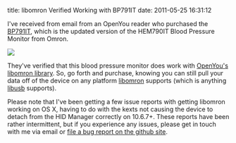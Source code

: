 title: libomron Verified Working with BP791IT
date: 2011-05-25 16:31:12 

I've received from email from an OpenYou reader who purchased the
[BP791IT][1], which is the updated version of the HEM790IT Blood
Pressure Monitor from Omron.

[![](http://images.nonpolynomial.com/openyou.org/blog/bp791it.jpg)](http://www.amazon.com/gp/product/B004H44GB4/ref=as_li_qf_sp_asin_tl?ie=UTF8&tag=openyouorg-20&linkCode=as2&camp=217145&creative=399349&creativeASIN=B004H44GB4)

They've verified that this blood pressure monitor does work
with [OpenYou's libomron library][2]. So, go forth and purchase, knowing
you can still pull your data off of the device on any platform
[libomron][2] supports (which is anything [libusb][3] supports).

Please note that I've been getting a few issue reports with getting
libomron working on OS X, having to do with the kexts not causing the
device to detach from the HID Manager correctly on 10.6.7+. These
reports have been rather intermittent, but if you experience any
issues, please get in touch with me via email or [file a bug report on the github site][4].

[1]: http://www.amazon.com/gp/product/B004H44GB4/ref=as_li_qf_sp_asin_tl?ie=UTF8&tag=openyouorg-20&linkCode=as2&camp=217145&creative=399349&creativeASIN=B004H44GB4
[2]: https://github.com/qdot/libomron/
[3]: http://www.libusb.org
[4]: https://github.com/qdot/libomron/issues

